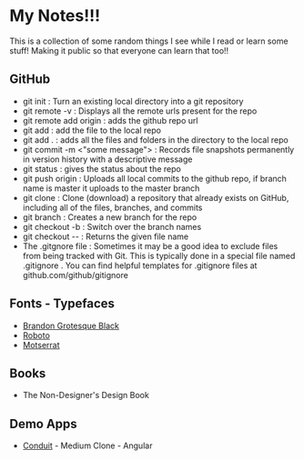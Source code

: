My Notes!!!
==================================

This is a collection of some random things I see while I read or learn some stuff! Making it public so that everyone can learn that too!!

## GitHub
  -  git init : Turn an existing local directory into a git repository
  - git remote -v : Displays all the remote urls present for the repo
  - git remote add origin <url> : adds the github repo url
  - git add <filename> : add the file to the local repo
  - git add . : adds all the files and folders in the directory to the local repo
  - git commit -m <"some message"> : Records file snapshots permanently in version history with a descriptive message
  - git status : gives the status about the repo
  - git push origin <branch name> : Uploads all local commits to the github repo, if branch name is master it uploads to the master branch
  - git clone <url> : Clone (download) a repository that already exists on GitHub, including all of the files, branches, and commits
  - git branch <branch name> : Creates a new branch for the repo
  - git checkout -b <branch name> : Switch over the branch names
  - git checkout -- <file name> : Returns the given file name
  - The .gitgnore file : Sometimes it may be a good idea to exclude files from being tracked with Git. This is typically done in a special file named .gitignore . You can find helpful templates for .gitignore files at github.com/github/gitignore

## Fonts - Typefaces
  - [Brandon Grotesque Black](https://fonts.adobe.com/fonts/brandon-grotesque#details-section)
  - [Roboto](https://fonts.google.com/?selection.family=Roboto&query=ar)
  - [Motserrat](https://fonts.google.com/specimen/Montserrat)
  
## Books
  - The Non-Designer's Design Book

## Demo Apps
  - [Conduit](https://github.com/gothinkster/angular-realworld-example-app?utm_source=mybridge&utm_medium=blog&utm_campaign=read_more) - Medium Clone - Angular
  
